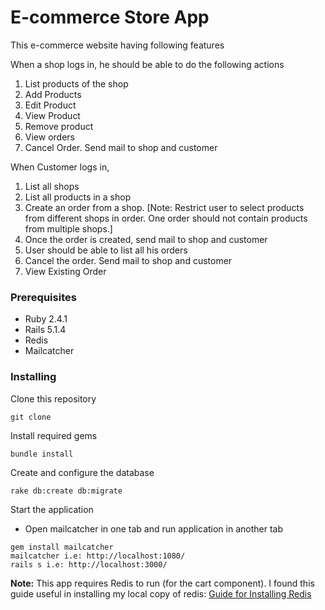 # E-commerce Store App

This e-commerce website having following features

 
When a shop logs in, he should be able to do the following actions
1. List products of the shop
2. Add Products
3. Edit Product
4. View Product
5. Remove product
6. View orders
7. Cancel Order. Send mail to shop and customer
 
 When Customer logs in,
 
1. List all shops
2. List all products in a shop
3. Create an order from a shop. [Note: Restrict user to select products from different shops in order. One order should not contain products from multiple shops.]
4. Once the order is created, send mail to shop and customer
5. User should be able to list all his orders
6. Cancel the order. Send mail to shop and customer
7. View Existing Order

### Prerequisites

* Ruby 2.4.1
* Rails 5.1.4
* Redis
* Mailcatcher

### Installing

Clone this repository
```
git clone 
```

Install required gems
```
bundle install
```

Create and configure the database
```
rake db:create db:migrate
```

Start the application
* Open mailcatcher in one tab and run application in another tab
```
gem install mailcatcher
mailcatcher i.e: http://localhost:1080/
rails s i.e: http://localhost:3000/
```

__Note:__ This app requires Redis to run (for the cart component). I found this guide useful in installing my local copy of redis: 
[Guide for Installing Redis](https://www.linuxhelp.com/how-to-install-redis-server-on-ubuntu-17-04/)


